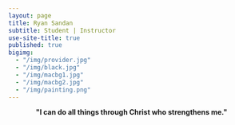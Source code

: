 ```yaml
---
layout: page
title: Ryan Sandan
subtitle: Student | Instructor 
use-site-title: true
published: true
bigimg:
  - "/img/provider.jpg"
  - "/img/black.jpg"
  - "/img/macbg1.jpg"
  - "/img/macbg2.jpg"
  - "/img/painting.png"
---
```



<div style="text-align:center">
<strong> "I can do all things through Christ who strengthens me." </strong> &nbsp;&nbsp; 
</div>
